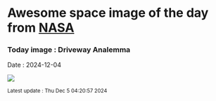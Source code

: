 
# Awesome space image of the day from [NASA](https://api.nasa.gov/)

### Today image : Driveway Analemma
Date : 2024-12-04

![](https://www.youtube.com/embed/7QB_MOemCqs?rel=0)

<small>Latest update : Thu Dec  5 04:20:57 2024</small>
        